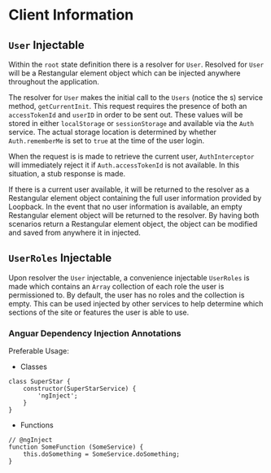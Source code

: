 # Client Information

## `User` Injectable
Within the `root` state definition there is a resolver for `User`. Resolved for `User` will be a Restangular element object which can be injected anywhere throughout the application. 

The resolver for `User` makes the initial call to the `Users` (notice the s) service method, `getCurrentInit`. This request requires the presence of both an `accessTokenId` and `userID` in order to be sent out. These values will be stored in either `localStorage` or `sessionStorage` and available via the `Auth` service. The actual storage location is determined by whether `Auth.rememberMe` is set to `true` at the time of the user login. 

When the request is is made to retrieve the current user, `AuthInterceptor` will immediately reject it if `Auth.accessTokenId` is not available. In this situation, a stub response is made.

If there is a current user available, it will be returned to the resolver as a Restangular element object containing the full user information provided by Loopback. In the event that no user information is available, an empty Restangular element object will be returned to the resolver. By having both scenarios return a Restangular element object, the object can be modified and saved from anywhere it in injected.

## `UserRoles` Injectable
Upon resolver the `User` injectable, a convenience injectable `UserRoles` is made which contains an `Array` collection of each role the user is permissioned to. By default, the user has no roles and the collection is empty. This can be used injected by other services to help determine which sections of the site or features the user is able to use.  

### Anguar Dependency Injection Annotations

Preferable Usage:

* Classes
```
class SuperStar {
    constructor(SuperStarService) {
        'ngInject';
    }
}
```
* Functions
```
// @ngInject
function SomeFunction (SomeService) {
    this.doSomething = SomeService.doSomething;
}
```
